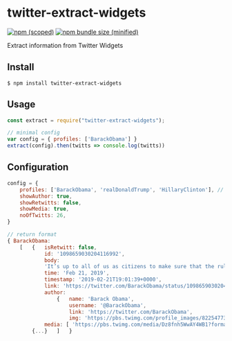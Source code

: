 # twitter-extract-widgets
[![npm (scoped)](https://img.shields.io/npm/v/twitter-extract-widgets.svg)](https://www.npmjs.com/package/twitter-extract-widgets)
[![npm bundle size (minified)](https://img.shields.io/bundlephobia/min/twitter-extract-widgets.svg)](https://www.npmjs.com/package/twitter-extract-widgets)

Extract information from Twitter Widgets

## Install

```
$ npm install twitter-extract-widgets
```

## Usage

```js
const extract = require("twitter-extract-widgets");

// minimal config
var config = { profiles: ['BarackObama'] }
extract(config).then(twitts => console.log(twitts))
```

## Configuration

```js
config = {
    profiles: ['BarackObama', 'realDonaldTrump', 'HillaryClinton'], // twitter user name
    showAuthor: true,
    showRetwitts: false,
    showMedia: true,
    noOfTwitts: 26,
}

// return format
{ BarackObama:
    [   {   isRetwitt: false,
            id: '1098659030204116992',
            body:
            'It’s up to all of us as citizens to make sure that the rules of democracy are fair—everywhere—because the next decade of our nation\'s progress is on the line. Join me and @allontheline in the fight against gerrymandering: http://allontheline.org .',
            time: 'Feb 21, 2019',
            timestamp: '2019-02-21T19:01:39+0000',
            link: 'https://twitter.com/BarackObama/status/1098659030204116992',
            author:
                {   name: 'Barack Obama',
                    username: '@BarackObama',
                    link: 'https://twitter.com/BarackObama',
                    img: 'https://pbs.twimg.com/profile_images/822547732376207360/5g0FC8XX_bigger.jpg' },
            media: [ 'https://pbs.twimg.com/media/Dz8fnh5WwAY4WB1?format=jpg&name=large' ] },
        {...}   ]   }
```